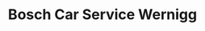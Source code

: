 ---
title: "Bosch Car Service Wernigg"
url: /frankfurt-am-main/bosch-car-service-wernigg/
shop: Autowerkstatt
---